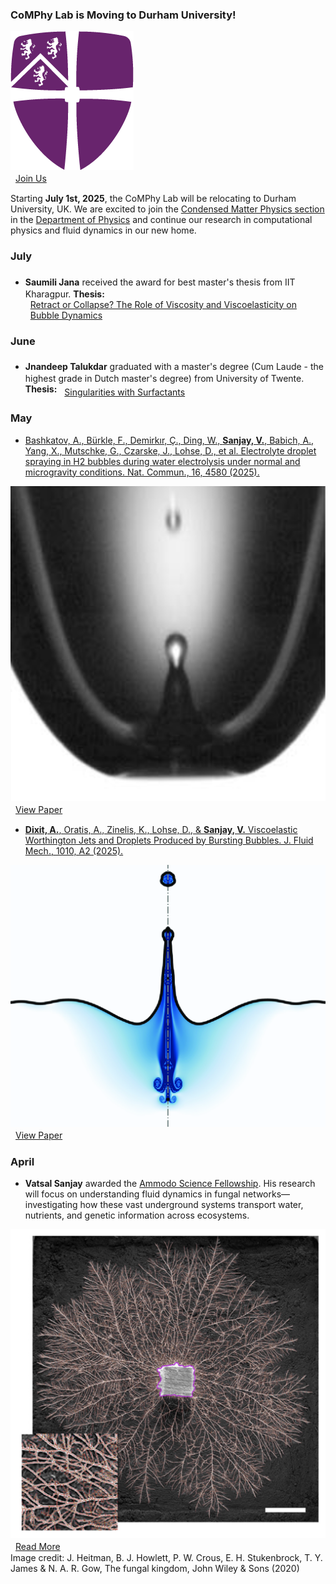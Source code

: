 ### <i class="fa-solid fa-graduation-cap gradcap-icon"></i> CoMPhy Lab is Moving to Durham University!

<div class="news-flex-row">
  <div class="news-flex-row__image-container">
    <a href="https://www.durham.ac.uk/staff/vatsal-sanjay/">
      <img src="/assets/logos/Durham-University_NoText.png" alt="Durham University" class="news-image" style="box-shadow: none;" loading="lazy" decoding="async">
    </a>
  </div>
  <div class="news-flex-row__links-container">
    <a href="/join" class="doi-link"><i class="fa-solid fa-arrow-up-right-from-square" style="margin-right: 8px; font-size: 1.2em;"></i>Join Us</a>
  </div>
</div>

Starting <strong>July 1st, 2025</strong>, the CoMPhy Lab will be relocating to Durham University, UK. We are excited to join the [Condensed Matter Physics section](https://www.durham.ac.uk/research/institutes-and-centres/condensed-matter-physics/) in the [Department of Physics](https://www.durham.ac.uk/departments/academic/physics/) and continue our research in computational physics and fluid dynamics in our new home.

### July

- <strong>Saumili Jana</strong> <a href="https://github.com/SaumiliJana"><i class="fa-brands fa-github" style="font-size: 1.5em; color: #8a2be2;"></i></a> received the award for best master's thesis from IIT Kharagpur. <strong>Thesis:</strong> <a href="https://bit.ly/ThesisJana" class="pdf-link" style="display: inline-flex; align-items: center;"><i class="fa-solid fa-file-pdf" style="margin-right: 8px; font-size: 1.2em; color: #e63946;"></i>Retract or Collapse? The Role of Viscosity and Viscoelasticity on Bubble Dynamics</a>

### June

- <strong>Jnandeep Talukdar</strong> <a href="https://github.com/spilltheT"><i class="fa-brands fa-github" style="font-size: 1.5em; color: #8a2be2;"></i></a> graduated with a master's degree (Cum Laude - the highest grade in Dutch master's degree) from University of Twente. <strong>Thesis:</strong> <a href="https://bit.ly/thesisJnan" class="pdf-link" style="display: inline-flex; align-items: center;"><i class="fa-solid fa-file-pdf" style="margin-right: 8px; font-size: 1.2em; color: #e63946;"></i>Singularities with Surfactants</a>

### May

- [Bashkatov, A., Bürkle, F., Demirkır, Ç., Ding, W., <strong>Sanjay, V.</strong>, Babich, A., Yang, X., Mutschke, G., Czarske, J., Lohse, D., et al. Electrolyte droplet spraying in H2 bubbles during water electrolysis under normal and microgravity conditions. Nat. Commun., 16, 4580 (2025).](/research#17)

<div class="news-flex-row">
  <div class="news-flex-row__image-container">
    <a href="/research#17">
      <img src="/assets/images/research/NatComm-jet-drop.png" alt="Drop injection" class="news-image" loading="lazy" decoding="async">
    </a>
  </div>
  <div class="news-flex-row__links-container">
    <a href="https://doi.org/10.1038/s41467-025-59762-7" class="doi-link"><i class="fa-solid fa-arrow-up-right-from-square" style="margin-right: 8px; font-size: 1.2em;"></i>View Paper</a>
  </div>
</div>

- [<strong>Dixit, A.</strong>, Oratis, A., Zinelis, K., Lohse, D., & <strong>Sanjay, V.</strong> Viscoelastic Worthington Jets and Droplets Produced by Bursting Bubbles. J. Fluid Mech., 1010, A2 (2025).](/research#16)

<div class="news-flex-row">
  <div class="news-flex-row__image-container">
    <a href="/research#16">
      <img src="/assets/images/research/S002211202500237X_figAb.png" alt="Worthington Jets and Droplets" class="news-image" loading="lazy" decoding="async">
    </a>
  </div>
  <div class="news-flex-row__links-container">
    <a href="https://doi.org/10.1017/jfm.2025.237" class="doi-link"><i class="fa-solid fa-arrow-up-right-from-square" style="margin-right: 8px; font-size: 1.2em;"></i>View Paper</a>
  </div>
</div>

### April

- <strong>Vatsal Sanjay</strong> awarded the <a href="https://www.ammodo.org/story/ammodo-science-fellowship-2024" class="blue-link">Ammodo Science Fellowship</a>. His research will focus on understanding fluid dynamics in fungal networks—investigating how these vast underground systems transport water, nutrients, and genetic information across ecosystems.

<div class="news-flex-row">
  <div class="news-flex-row__image-container">
    <img src="/assets/images/news/vatsal-ammodo-2025.jpg" alt="Vatsal Sanjay - Ammodo Science Fellowship" class="news-image" loading="lazy" decoding="async">
  </div>
  <div class="news-flex-row__links-container">
    <a href="https://ammodo-science.webflow.io/researches/vatsal-sanjay" class="doi-link"><i class="fa-solid fa-arrow-up-right-from-square" style="margin-right: 8px; font-size: 1.2em;"></i>Read More</a>
  </div>
</div>

<div class="news-credit">
  Image credit: J. Heitman, B. J. Howlett, P. W. Crous, E. H. Stukenbrock, T. Y. James & N. A. R. Gow, The fungal kingdom, John Wiley & Sons (2020)
</div>
